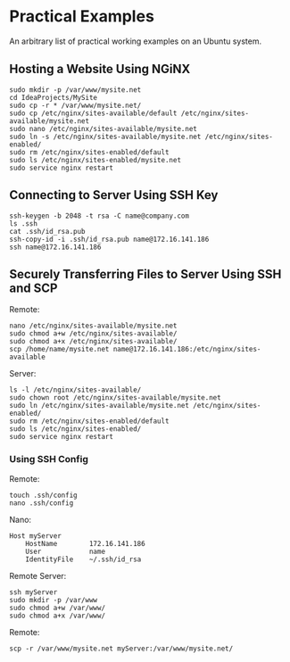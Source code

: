 # Practical Examples

An arbitrary list of practical working examples on an Ubuntu system.

## Hosting a Website Using NGiNX

```
sudo mkdir -p /var/www/mysite.net
cd IdeaProjects/MySite
sudo cp -r * /var/www/mysite.net/
sudo cp /etc/nginx/sites-available/default /etc/nginx/sites-available/mysite.net
sudo nano /etc/nginx/sites-available/mysite.net
sudo ln -s /etc/nginx/sites-available/mysite.net /etc/nginx/sites-enabled/
sudo rm /etc/nginx/sites-enabled/default
sudo ls /etc/nginx/sites-enabled/mysite.net
sudo service nginx restart
```


## Connecting to Server Using SSH Key

```
ssh-keygen -b 2048 -t rsa -C name@company.com
ls .ssh
cat .ssh/id_rsa.pub
ssh-copy-id -i .ssh/id_rsa.pub name@172.16.141.186
ssh name@172.16.141.186
```


## Securely Transferring Files to Server Using SSH and SCP

Remote:
```
nano /etc/nginx/sites-available/mysite.net
sudo chmod a+w /etc/nginx/sites-available/
sudo chmod a+x /etc/nginx/sites-available/
scp /home/name/mysite.net name@172.16.141.186:/etc/nginx/sites-available
```

Server:
```
ls -l /etc/nginx/sites-available/
sudo chown root /etc/nginx/sites-available/mysite.net
sudo ln /etc/nginx/sites-available/mysite.net /etc/nginx/sites-enabled/
sudo rm /etc/nginx/sites-enabled/default
sudo ls /etc/nginx/sites-enabled/
sudo service nginx restart
```

### Using SSH Config
Remote:
```
touch .ssh/config
nano .ssh/config
```

Nano:
```
Host myServer
    HostName        172.16.141.186
    User            name
    IdentityFile    ~/.ssh/id_rsa
```

Remote Server:
```
ssh myServer
sudo mkdir -p /var/www
sudo chmod a+w /var/www/
sudo chmod a+x /var/www/
```

Remote:
```
scp -r /var/www/mysite.net myServer:/var/www/mysite.net/
```
